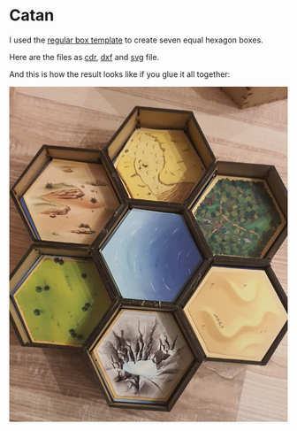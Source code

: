 # Catan

I used the [regular box template](https://festi.info/boxes.py/RegularBox) to create seven equal hexagon boxes.

Here are the files as [cdr](_catan_box.cdr), [dxf](_catan_box.dxf) and [svg](_catan_box.svg) file.

And this is how the result looks like if you glue it all together:

![catan](_catan_box.jpg)
